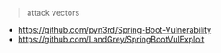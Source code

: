 > attack vectors

- https://github.com/pyn3rd/Spring-Boot-Vulnerability
- https://github.com/LandGrey/SpringBootVulExploit

